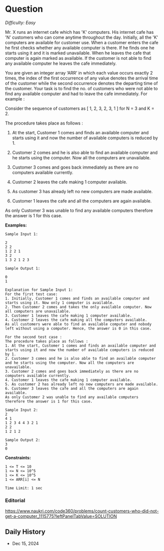 # Question 

_Difficulty: Easy_

Mr. X runs an internet cafe which has 'K' computers. His internet cafe has 'N' customers who can come anytime throughout the day. Initially, all the 'K' computers are available for customer use. When a customer enters the cafe he first checks whether any available computer is there. If he finds one he starts using it and it is marked unavailable. When he leaves the cafe that computer is again marked as available. If the customer is not able to find any available computer he leaves the cafe immediately.

You are given an integer array ‘ARR’ in which each value occurs exactly 2 times, the index of the first occurrence of any value denotes the arrival time of the customer while the second occurrence denotes the departing time of the customer. Your task is to find the no. of customers who were not able to find any available computer and had to leave the cafe immediately.
For example :

Consider the sequence of customers as [ 1, 2, 3, 2, 3, 1 ] for N = 3 and K = 2.

The procedure takes place as follows :
1) At the start, Customer 1 comes and finds an available computer and starts using it and now the number of available computers is reduced by 1. 

2) Customer 2 comes and he is also able to find an available computer and he starts using the computer. Now all the computers are unavailable.

3) Customer 3 comes and goes back immediately as there are no computers available currently. 

4) Customer 2 leaves the cafe making 1 computer available. 

5) As customer 3 has already left no new computers are made available.

6) Customer 1 leaves the cafe and all the computers are again available. 

As only Customer 3 was unable to find any available computers therefore the answer is 1 for this case.

**Examples:**
```
Sample Input 1:

2
2 2
1 2 2 1
3 2 
1 3 2 1 2 3

Sample Output 1:

0
1

Explanation for Sample Input 1:
For the first test case:
1. Initially, Customer 1 comes and finds an available computer and starts using it. Now only 1 computer is available.
2. Then Customer 2 comes and takes the only available computer. Now all computers are unavailable.
3. Customer 1 leaves the cafe making 1 computer available.
4. Customer 2 leaves the cafe making all the computers available.
As all customers were able to find an available computer and nobody left without using a computer. Hence, the answer is 0 in this case.

For the second test case : 
The procedure takes place as follows :
1. At the start, Customer 1 comes and finds an available computer and starts using it and now the number of available computers is reduced by 1. 
2. Customer 3 comes and he is also able to find an available computer and he starts using the computer. Now all the computers are unavailable.
3. Customer 2 comes and goes back immediately as there are no computers available currently. 
4. Customer 1 leaves the cafe making 1 computer available. 
5. As customer 2 has already left no new computers are made available. 
6. Customer 3 leaves the cafe and all the computers are again available. 
As only Customer 2 was unable to find any available computers therefore the answer is 1 for this case.

Sample Input 2:
2
4 1
1 2 3 4 4 3 2 1
2 2
1 2 1 2

Sample Output 2:
3
0
```

**Constraints:**
```
1 <= T <= 10
1 <= N <= 10^5
1 <= K <= 10^5
1 <= ARR[i] <= N

Time Limit: 1 sec
```

### Editorial
https://www.naukri.com/code360/problems/count-customers-who-did-not-get-a-computer_1115775?leftPanelTabValue=SOLUTION

## Daily History
- Dec 15, 2024
